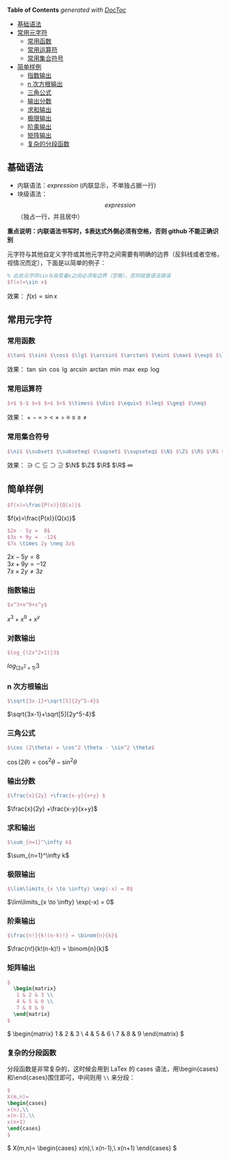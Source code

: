<!-- START doctoc generated TOC please keep comment here to allow auto update -->
<!-- DON'T EDIT THIS SECTION, INSTEAD RE-RUN doctoc TO UPDATE -->

**Table of Contents** _generated with [DocToc](https://github.com/thlorenz/doctoc)_

- [基础语法](#%E5%9F%BA%E7%A1%80%E8%AF%AD%E6%B3%95)
- [常用元字符](#%E5%B8%B8%E7%94%A8%E5%85%83%E5%AD%97%E7%AC%A6)
  - [常用函数](#%E5%B8%B8%E7%94%A8%E5%87%BD%E6%95%B0)
  - [常用运算符](#%E5%B8%B8%E7%94%A8%E8%BF%90%E7%AE%97%E7%AC%A6)
  - [常用集合符号](#%E5%B8%B8%E7%94%A8%E9%9B%86%E5%90%88%E7%AC%A6%E5%8F%B7)
- [简单样例](#%E7%AE%80%E5%8D%95%E6%A0%B7%E4%BE%8B)
  - [指数输出](#%E6%8C%87%E6%95%B0%E8%BE%93%E5%87%BA)
  - [n 次方根输出](#n-%E6%AC%A1%E6%96%B9%E6%A0%B9%E8%BE%93%E5%87%BA)
  - [三角公式](#%E4%B8%89%E8%A7%92%E5%85%AC%E5%BC%8F)
  - [输出分数](#%E8%BE%93%E5%87%BA%E5%88%86%E6%95%B0)
  - [求和输出](#%E6%B1%82%E5%92%8C%E8%BE%93%E5%87%BA)
  - [极限输出](#%E6%9E%81%E9%99%90%E8%BE%93%E5%87%BA)
  - [阶乘输出](#%E9%98%B6%E4%B9%98%E8%BE%93%E5%87%BA)
  - [矩阵输出](#%E7%9F%A9%E9%98%B5%E8%BE%93%E5%87%BA)
  - [复杂的分段函数](#%E5%A4%8D%E6%9D%82%E7%9A%84%E5%88%86%E6%AE%B5%E5%87%BD%E6%95%B0)

<!-- END doctoc generated TOC please keep comment here to allow auto update -->

## 基础语法

- 内联语法：$expression$ (内联显示，不单独占据一行)
- 块级语法：$$expression$$ （独占一行，并且居中）

**重点说明：内联语法书写时，$表达式外侧必须有空格，否则 github 不能正确识别**

元字符与其他自定义字符或其他元字符之间需要有明确的边界（反斜线或者空格，视情况而定），下面是以简单的例子：

```latex
% 此处元字符sin与自变量x之间必须有边界（空格），否则就是语法错误
$f(x)=\sin x$
```

效果： $f(x)=\sin x$

## 常用元字符

### 常用函数

```latex
$\tan$ $\sin$ $\cos$ $\lg$ $\arcsin$ $\arctan$ $\min$ $\max$ $\exp$ $\log$
```

效果： $\tan$ $\sin$ $\cos$ $\lg$ $\arcsin$ $\arctan$ $\min$ $\max$ $\exp$ $\log$

### 常用运算符

```latex
$+$ $-$ $=$ $>$ $<$ $\times$ $\div$ $\equiv$ $\leq$ $\geq$ $\neq$
```

效果： $+$ $-$ $=$ $>$ $<$ $\times$ $\div$ $\equiv$ $\leq$ $\geq$ $\neq$

### 常用集合符号

```latex
$\ni$ $\subset$ $\subseteq$ $\supset$ $\supseteq$ $\N$ $\Z$ $\R$ $\R$ $\infty$
```

效果： $\ni$ $\subset$ $\subseteq$ $\supset$ $\supseteq$ $\N$ $\Z$ $\R$ $\R$ $\infty$

## 简单样例

```latex
$f(x)=\frac{P(x)}{Q(x)}$
```

$f(x)=\frac{P(x)}{Q(x)}$

```latex
$2x - 5y =  8$
$3x + 9y =  -12$
$7x \times 2y \neq 3z$
```

$2x - 5y =  8$  
$3x + 9y =  -12$  
$7x \times 2y \neq 3z$

### 指数输出

```latex
$x^3+x^9+x^y$
```

$x^3+x^9+x^y$

### 对数输出

```latex
$log_{(2x^2+1)}3$
```

$log_{(2x^2+1)}3$

### n 次方根输出

```latex
$\sqrt{3x-1}+\sqrt[5]{2y^5-4}$
```

$\sqrt{3x-1}+\sqrt[5]{2y^5-4}$

### 三角公式

```latex
$\cos (2\theta) = \cos^2 \theta - \sin^2 \theta$
```

$\cos (2\theta) = \cos^2 \theta - \sin^2 \theta$

### 输出分数

```latex
$\frac{x}{2y} +\frac{x-y}{x+y} $
```

$\frac{x}{2y} +\frac{x-y}{x+y}$

### 求和输出

```latex
$\sum_{n=1}^\infty k$
```

$\sum_{n=1}^\infty k$

### 极限输出

```latex
$\lim\limits_{x \to \infty} \exp(-x) = 0$
```

$\lim\limits_{x \to \infty} \exp(-x) = 0$

### 阶乘输出

```latex
$\frac{n!}{k!(n-k)!} = \binom{n}{k}$
```

$\frac{n!}{k!(n-k)!} = \binom{n}{k}$

### 矩阵输出

```latex
$
  \begin{matrix}
   1 & 2 & 3 \\
   4 & 5 & 6 \\
   7 & 8 & 9
  \end{matrix}
$
```

$
  \begin{matrix}
   1 & 2 & 3 \\
   4 & 5 & 6 \\
   7 & 8 & 9
  \end{matrix} 
$

### 复杂的分段函数

分段函数是非常复杂的，这时候会用到 LaTex 的 cases 语法，用\begin{cases}和\end{cases}围住即可，中间则用 `\\` 来分段：

```latex
$
X(m,n)=
\begin{cases}
x(n),\\
x(n-1),\\
x(n+1)
\end{cases}
$
```

$
X(m,n)=
\begin{cases}
  x(n),\\
  x(n-1),\\
  x(n+1)
\end{cases}
$
